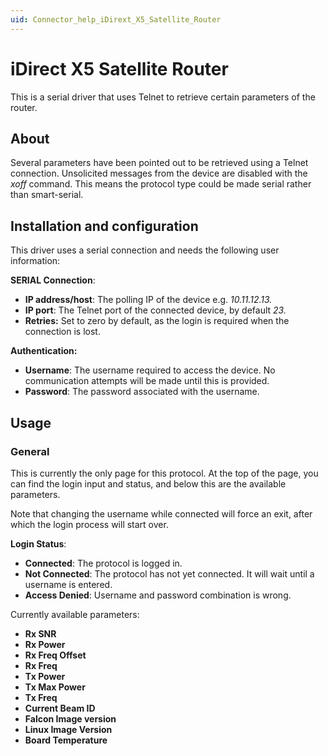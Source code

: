 ```yaml
---
uid: Connector_help_iDirext_X5_Satellite_Router
---
```


# iDirect X5 Satellite Router

This is a serial driver that uses Telnet to retrieve certain parameters of the router.

## About

Several parameters have been pointed out to be retrieved using a Telnet connection. Unsolicited messages from the device are disabled with the *xoff* command. This means the protocol type could be made serial rather than smart-serial.

## Installation and configuration

This driver uses a serial connection and needs the following user information:

**SERIAL Connection**:

- **IP address/host**: The polling IP of the device e.g. *10.11.12.13.*
- **IP port**: The Telnet port of the connected device, by default *23.*
- **Retries:** Set to zero by default, as the login is required when the connection is lost.

**Authentication:**

- **Username**: The username required to access the device. No communication attempts will be made until this is provided.
- **Password**: The password associated with the username.

## Usage

### General

This is currently the only page for this protocol. At the top of the page, you can find the login input and status, and below this are the available parameters.

Note that changing the username while connected will force an exit, after which the login process will start over.

**Login Status**:

- **Connected**: The protocol is logged in.
- **Not Connected**: The protocol has not yet connected. It will wait until a username is entered.
- **Access Denied**: Username and password combination is wrong.

Currently available parameters:

- **Rx SNR**
- **Rx Power**
- **Rx Freq Offset**
- **Rx Freq**
- **Tx Power**
- **Tx Max Power**
- **Tx Freq**
- **Current Beam ID**
- **Falcon Image version**
- **Linux Image Version**
- **Board Temperature**
